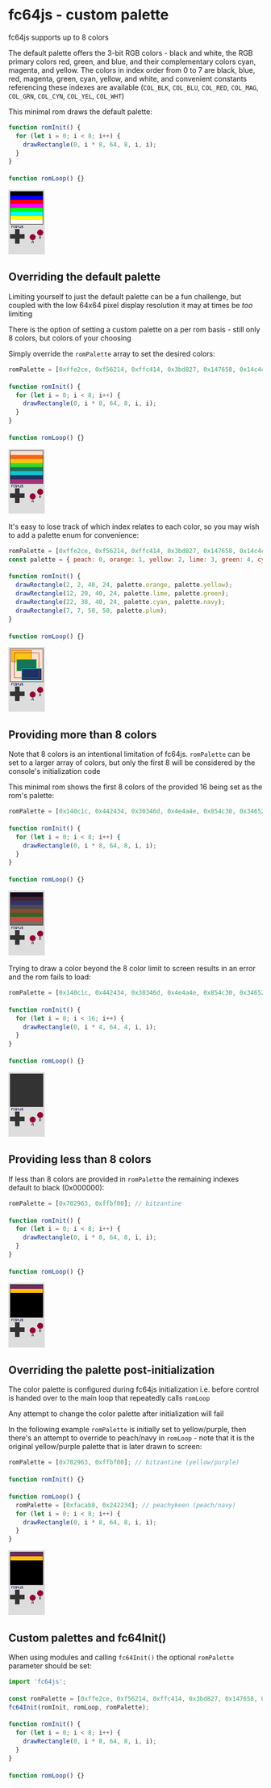 # fc64js - custom palette

fc64js supports up to 8 colors

The default palette offers the 3-bit RGB colors - black and white, the RGB primary colors red, green, and blue, and their complementary colors cyan, magenta, and yellow. The colors in index order from 0 to 7 are black, blue, red, magenta, green, cyan, yellow, and white, and convenient constants referencing these indexes are available (`COL_BLK`, `COL_BLU`, `COL_RED`, `COL_MAG`, `COL_GRN`, `COL_CYN`, `COL_YEL`, `COL_WHT`)

This minimal rom draws the default palette:

```js
function romInit() {
  for (let i = 0; i < 8; i++) {
    drawRectangle(0, i * 8, 64, 8, i, i);
  }
}

function romLoop() {}
```

![screenshot](0-default-palette.png)

## Overriding the default palette

Limiting yourself to just the default palette can be a fun challenge, but coupled with the low 64x64 pixel display resolution it may at times be *too* limiting

There is the option of setting a custom palette on a per rom basis - still only 8 colors, but colors of your choosing

Simply override the `romPalette` array to set the desired colors:

```js
romPalette = [0xffe2ce, 0xf56214, 0xffc414, 0x3bd827, 0x147658, 0x14c4ce, 0x1d3162, 0xa73176]; // 4pi

function romInit() {
  for (let i = 0; i < 8; i++) {
    drawRectangle(0, i * 8, 64, 8, i, i);
  }
}

function romLoop() {}
```

![screenshot](1-custom-palette.png)

It's easy to lose track of which index relates to each color, so you may wish to add a palette enum for convenience:

```js
romPalette = [0xffe2ce, 0xf56214, 0xffc414, 0x3bd827, 0x147658, 0x14c4ce, 0x1d3162, 0xa73176]; // 4pi
const palette = { peach: 0, orange: 1, yellow: 2, lime: 3, green: 4, cyan: 5, navy: 6, plum: 7 };

function romInit() {
  drawRectangle(2, 2, 40, 24, palette.orange, palette.yellow);
  drawRectangle(12, 20, 40, 24, palette.lime, palette.green);
  drawRectangle(22, 38, 40, 24, palette.cyan, palette.navy);
  drawRectangle(7, 7, 50, 50, palette.plum);
}

function romLoop() {}
```

![screenshot](2-convenience-lookup.png)

## Providing more than 8 colors

Note that 8 colors is an intentional limitation of fc64js. `romPalette` can be set to a larger array of colors, but only the first 8 will be considered by the console's initialization code

This minimal rom shows the first 8 colors of the provided 16 being set as the rom's palette:

```js
romPalette = [0x140c1c, 0x442434, 0x30346d, 0x4e4a4e, 0x854c30, 0x346524, 0xd04648, 0x757161, 0x597dce, 0xd27d2c, 0x8595a1, 0x6daa2c, 0xd2aa99, 0x6dc2ca, 0xdad45e, 0xdeeed6]; // db16

function romInit() {
  for (let i = 0; i < 8; i++) {
    drawRectangle(0, i * 8, 64, 8, i, i);
  }
}

function romLoop() {}
```

![screenshot](3-large-array.png)

Trying to draw a color beyond the 8 color limit to screen results in an error and the rom fails to load:

```js
romPalette = [0x140c1c, 0x442434, 0x30346d, 0x4e4a4e, 0x854c30, 0x346524, 0xd04648, 0x757161, 0x597dce, 0xd27d2c, 0x8595a1, 0x6daa2c, 0xd2aa99, 0x6dc2ca, 0xdad45e, 0xdeeed6]; // db16

function romInit() {
  for (let i = 0; i < 16; i++) {
    drawRectangle(0, i * 4, 64, 4, i, i);
  }
}

function romLoop() {}
```

![screenshot](4-invalid-index.png)

## Providing less than 8 colors

If less than 8 colors are provided in `romPalette` the remaining indexes default to black (0x000000):

```js
romPalette = [0x702963, 0xffbf00]; // bitzantine

function romInit() {
  for (let i = 0; i < 8; i++) {
    drawRectangle(0, i * 8, 64, 8, i, i);
  }
}

function romLoop() {}
```

![screenshot](5-little-array.png)

## Overriding the palette post-initialization

The color palette is configured during fc64js initialization i.e. before control is handed over to the main loop that repeatedly calls `romLoop`

Any attempt to change the color palette after initialization will fail

In the following example `romPalette` is initially set to yellow/purple, then there's an attempt to override to peach/navy in `romLoop` - note that it is the original yellow/purple palette that is later drawn to screen:

```js
romPalette = [0x702963, 0xffbf00]; // bitzantine (yellow/purple)

function romInit() {}

function romLoop() {
  romPalette = [0xfacab8, 0x242234]; // peachykeen (peach/navy)
  for (let i = 0; i < 8; i++) {
    drawRectangle(0, i * 8, 64, 8, i, i);
  }
}
```

![screenshot](5-little-array.png)

## Custom palettes and fc64Init()

When using modules and calling `fc64Init()` the optional `romPalette` parameter should be set:

```js
import 'fc64js';

const romPalette = [0xffe2ce, 0xf56214, 0xffc414, 0x3bd827, 0x147658, 0x14c4ce, 0x1d3162, 0xa73176]; // 4pi
fc64Init(romInit, romLoop, romPalette);

function romInit() {
  for (let i = 0; i < 8; i++) {
    drawRectangle(0, i * 8, 64, 8, i, i);
  }
}

function romLoop() {}
```
